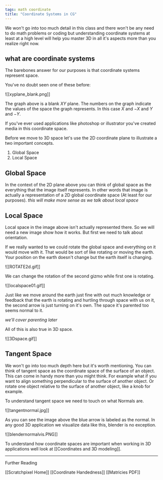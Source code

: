 ```yaml
---
tags: math coordinate
title: "Coordinate Systems in CG"
---
```



We won't go into too much detail in this class and there won't be any need to do math problems or coding but understanding coordinate systems at least at a high level will help you master 3D in all it's aspects more than you realize right now.

## what are coordinate systems

The barebones answer for our purposes is that coordinate systems represent space.

You've no doubt seen one of these before:

![[xyplane_blank.png]]

The graph above is a blank $XY$ plane. The numbers on the graph indicate the values of the space the graph represents. In this case $X$ and $-X$ and $Y$ and $-Y$.

If you've ever used applications like photoshop or illustrator you've created media in this coordinate space.

Before we move to 3D space let's use the 2D coordinate plane to illustrate a two important concepts.

1. Global Space
2. Local Space

## Global Space

In the context of the 2D plane above you can think of global space as the everything that the image itself represents. In other words that image is actually a representation of a 2D global coordinate space (At least for our purposes).
*this will make more sense as we talk about local space*

## Local Space

Local space in the image above isn't actually represented there. So we will need a new image show how it works. But first we need to talk about orientation.

If we really wanted to we could rotate the global space and everything on it would move with it. That would be sort of like rotating or moving the earth. Your position on the earth doesn't change but the earth itself is changing.

![[ROTATE2d.gif]]

We can change the rotation of the second gizmo while first one is rotating. 

![[localspace01.gif]]

Just like we move around the earth just fine with out much knowledge or feedback that the earth is rotating and hurtling through space with us on it, the second arrow is just turning on it's own. The space it's parented too seems normal to it.

*we'll cover parenting later*

All of this is also true in 3D space.

![[3Dspace.gif]]

## Tangent Space

We won't go into too much depth here but it's worth mentioning.
You can think of tangent space as the coordinate space of the surface of an object. This can come in handy more than you might think. For example what if you want to align something perpendicular to the surface of another object. Or rotate one object relative to the surface of another object, like a knob for example.

To understand tangent space we need to touch on what Normals are.

![[tangentnormal.jpg]]

As you can see the image above the blue arrow is labeled as the normal. In any good 3D application we visualize data like this, blender is no exception. 

![[blendernormalvis.PNG]]

To understand how coordinate spaces are important when working in 3D applications well look at [[Coordinates and 3D modeling]].


---
Further Reading

[[Scratchpixel Home]]
[[Coordinate Handedness]]
[[Matricies PDF]]